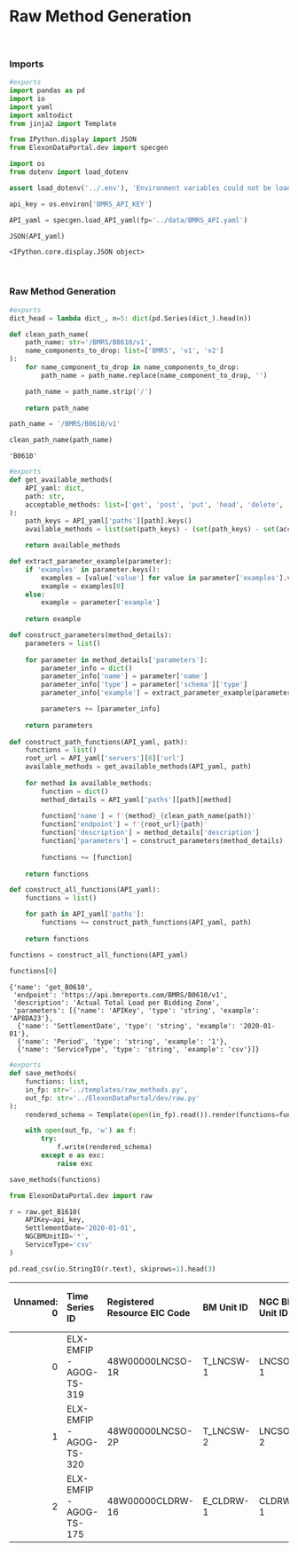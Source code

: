 # Raw Method Generation



<br>

### Imports

```python
#exports
import pandas as pd
import io
import yaml
import xmltodict
from jinja2 import Template
```

```python
from IPython.display import JSON
from ElexonDataPortal.dev import specgen
```

```python
import os
from dotenv import load_dotenv

assert load_dotenv('../.env'), 'Environment variables could not be loaded'

api_key = os.environ['BMRS_API_KEY']
```

```python
API_yaml = specgen.load_API_yaml(fp='../data/BMRS_API.yaml')

JSON(API_yaml)
```




    <IPython.core.display.JSON object>



<br>

### Raw Method Generation

```python
#exports
dict_head = lambda dict_, n=5: dict(pd.Series(dict_).head(n))

def clean_path_name(
    path_name: str='/BMRS/B0610/v1',
    name_components_to_drop: list=['BMRS', 'v1', 'v2']
):
    for name_component_to_drop in name_components_to_drop:
        path_name = path_name.replace(name_component_to_drop, '')

    path_name = path_name.strip('/')
    
    return path_name
```

```python
path_name = '/BMRS/B0610/v1'

clean_path_name(path_name)
```




    'B0610'



```python
#exports
def get_available_methods(
    API_yaml: dict, 
    path: str,
    acceptable_methods: list=['get', 'post', 'put', 'head', 'delete', 'patch', 'options']
):
    path_keys = API_yaml['paths'][path].keys()
    available_methods = list(set(path_keys) - (set(path_keys) - set(acceptable_methods)))

    return available_methods

def extract_parameter_example(parameter):
    if 'examples' in parameter.keys():
        examples = [value['value'] for value in parameter['examples'].values()]
        example = examples[0]
    else:
        example = parameter['example']
        
    return example

def construct_parameters(method_details):    
    parameters = list()
    
    for parameter in method_details['parameters']:
        parameter_info = dict()
        parameter_info['name'] = parameter['name']
        parameter_info['type'] = parameter['schema']['type']
        parameter_info['example'] = extract_parameter_example(parameter)

        parameters += [parameter_info]
        
    return parameters
    
def construct_path_functions(API_yaml, path):
    functions = list()
    root_url = API_yaml['servers'][0]['url']
    available_methods = get_available_methods(API_yaml, path)
    
    for method in available_methods:
        function = dict()
        method_details = API_yaml['paths'][path][method]
        
        function['name'] = f'{method}_{clean_path_name(path)}'
        function['endpoint'] = f'{root_url}{path}'
        function['description'] = method_details['description']
        function['parameters'] = construct_parameters(method_details)
        
        functions += [function]
        
    return functions

def construct_all_functions(API_yaml):
    functions = list()

    for path in API_yaml['paths']:
        functions += construct_path_functions(API_yaml, path)
        
    return functions
```

```python
functions = construct_all_functions(API_yaml)
    
functions[0]
```




    {'name': 'get_B0610',
     'endpoint': 'https://api.bmreports.com/BMRS/B0610/v1',
     'description': 'Actual Total Load per Bidding Zone',
     'parameters': [{'name': 'APIKey', 'type': 'string', 'example': 'AP8DA23'},
      {'name': 'SettlementDate', 'type': 'string', 'example': '2020-01-01'},
      {'name': 'Period', 'type': 'string', 'example': '1'},
      {'name': 'ServiceType', 'type': 'string', 'example': 'csv'}]}



```python
#exports
def save_methods(
    functions: list,
    in_fp: str='../templates/raw_methods.py',
    out_fp: str='../ElexonDataPortal/dev/raw.py'
):
    rendered_schema = Template(open(in_fp).read()).render(functions=functions)

    with open(out_fp, 'w') as f:
        try:
            f.write(rendered_schema)
        except e as exc:
            raise exc
```

```python
save_methods(functions)
```

```python
from ElexonDataPortal.dev import raw

r = raw.get_B1610(
    APIKey=api_key, 
    SettlementDate='2020-01-01', 
    NGCBMUnitID='*', 
    ServiceType='csv'
)

pd.read_csv(io.StringIO(r.text), skiprows=1).head(3)
```




|   Unnamed: 0 | Time Series ID        | Registered Resource EIC Code   | BM Unit ID   | NGC BM Unit ID   | PSR Type   | Market Generation Unit EIC Code   | Market Generation BMU ID   | Market Generation NGC BM Unit ID   | Settlement Date   |   SP |   Quantity (MW) |
|-------------:|:----------------------|:-------------------------------|:-------------|:-----------------|:-----------|:----------------------------------|:---------------------------|:-----------------------------------|:------------------|-----:|----------------:|
|            0 | ELX-EMFIP-AGOG-TS-319 | 48W00000LNCSO-1R               | T_LNCSW-1    | LNCSO-1          | Generation | 48W00000LNCSO-1R                  | T_LNCSW-1                  | LNCSO-1                            | 2020-01-01        |    1 |          56.076 |
|            1 | ELX-EMFIP-AGOG-TS-320 | 48W00000LNCSO-2P               | T_LNCSW-2    | LNCSO-2          | Generation | 48W00000LNCSO-2P                  | T_LNCSW-2                  | LNCSO-2                            | 2020-01-01        |    1 |          47.456 |
|            2 | ELX-EMFIP-AGOG-TS-175 | 48W00000CLDRW-16               | E_CLDRW-1    | CLDRW-1          | Generation | 48W00000CLDRW-16                  | E_CLDRW-1                  | CLDRW-1                            | 2020-01-01        |    1 |           3.096 |</div>


